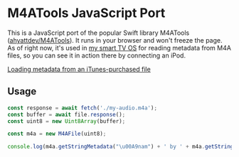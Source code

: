 # M4ATools JavaScript Port

This is a JavaScript port of the popular Swift library M4ATools ([ahyattdev/M4ATools](https://github.com/ahyattdev/M4ATools)). It runs in your browser and won't freeze the page. As of right now, it's used in [my smart TV OS](https://thewebtv.github.io/) for reading metadata from M4A files, so you can see it in action there by connecting an iPod.

[Loading metadata from an iTunes-purchased file](https://github.com/user-attachments/assets/5c6c513b-1272-4846-9227-8ef7c155db79)

## Usage
```javascript
const response = await fetch('./my-audio.m4a');
const buffer = await file.response();
const uint8 = new Uint8Array(buffer);

const m4a = new M4AFile(uint8);

console.log(m4a.getStringMetadata("\u00A9nam") + ' by ' + m4a.getStringMetadata("\u00A9ART"))
```

